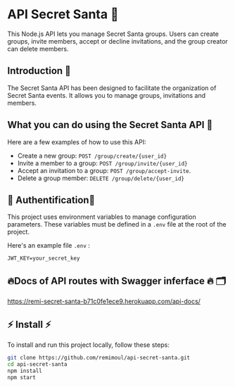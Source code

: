 # API Secret Santa 🎅​

This Node.js API lets you manage Secret Santa groups. Users can create groups, invite members, accept or decline invitations, and the group creator can delete members.

## Introduction 📄​

The Secret Santa API has been designed to facilitate the organization of Secret Santa events. It allows you to manage groups, invitations and members.

## What you can do using the Secret Santa API ​🔎​

Here are a few examples of how to use this API:

- Create a new group: `POST /group/create/{user_id}`
- Invite a member to a group: `POST /group/invite/{user_id}`
- Accept an invitation to a group: `POST /group/accept-invite`.
- Delete a group member: `DELETE /group/delete/{user_id}`

## ​🔐​ Authentification ​🔑​

This project uses environment variables to manage configuration parameters. These variables must be defined in a `.env` file at the root of the project.

Here's an example file `.env` :

`JWT_KEY=your_secret_key`

## ​🔥​ Docs of API routes with Swagger inferface ​🔥​ ​🗂️​ ​​

https://remi-secret-santa-b71c0fe1ece9.herokuapp.com/api-docs/


## ​⚡​ Install ​⚡​

To install and run this project locally, follow these steps:

```bash
git clone https://github.com/remimoul/api-secret-santa.git
cd api-secret-santa
npm install
npm start
